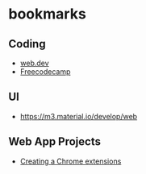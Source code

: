 # bookmarks

## Coding

- [web.dev](https://web.dev/)
- [Freecodecamp](https://www.freecodecamp.org/)

## UI

- https://m3.material.io/develop/web

## Web App Projects
- [Creating a Chrome extensions](https://developer.chrome.com/docs/extensions/mv3/getstarted/)
